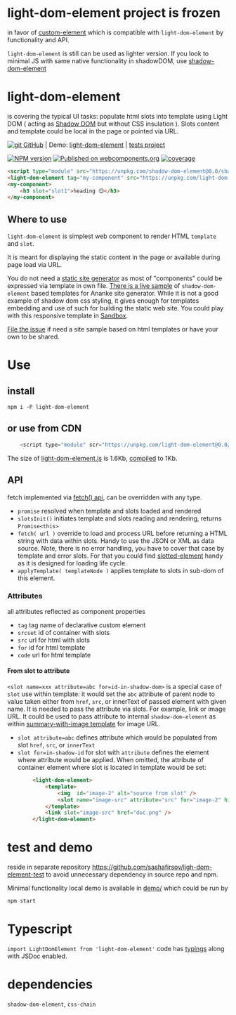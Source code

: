 
# light-dom-element project is frozen 
in favor of [custom-element](https://github.com/EPA-WG/custom-element) which is compatible with `light-dom-element` by functionality and API. 

`light-dom-element` is still can be used as lighter version. If you look to minimal JS with same native functionality in shadowDOM,
use [shadow-dom-element](https://github.com/sashafirsov/shadow-dom-element)

# light-dom-element

is covering the typical UI tasks:
populate html slots into template using Light DOM ( acting as 
[Shadow DOM](https://developer.mozilla.org/en-US/docs/Web/Web_Components/Using_shadow_DOM) 
but without CSS insulation ).
Slots content and template could be local in the page or pointed via URL.

[![git](https://cdnjs.cloudflare.com/ajax/libs/octicons/8.5.0/svg/mark-github.svg) GitHub](https://github.com/sashafirsov/light-dom-element)
| Demo: [light-dom-element](https://unpkg.com/light-dom-element@0.0.9/index.html)
| [tests project](https://github.com/sashafirsov/light-dom-element-test)

[![NPM version][npm-image]][npm-url]
[![Published on webcomponents.org](https://img.shields.io/badge/webcomponents.org-published-blue.svg)](https://www.webcomponents.org/element/light-dom-element)
[![coverage][coverage-image]][coverage-url]

```html
<script type="module" src="https://unpkg.com/shadow-dom-element@0.0/shadow-dom-element.js"></script>
<light-dom-element tag="my-component" src="https://unpkg.com/light-dom-element-test@0.0/test/template.html"></light-dom-element>
<my-component>
    <h3 slot="slot1">heading 😌</h3>
</my-component>
```

## Where to use
`light-dom-element` is simplest web component to render HTML `template` and `slot`. 

It is meant for displaying the static content in the page or available during page load via URL. 

You do not need a [static site generator](https://www.cloudflare.com/learning/performance/static-site-generator/)
as most of "components" could be expressed via template in own file.
[There is a live sample](https://unpkg.com/light-dom-element@0.0.9/demo/ananke/content/en/index.html) 
of `shadow-dom-element` based templates for Ananke site generator. 
While it is not a good example of shadow dom css styling, 
it gives enough for templates embedding and use of such for building the static web site. You could play  with this 
responsive template in [Sandbox][sandbox-url].   

[File the issue](https://github.com/sashafirsov/light-dom-element/issues) 
if need a site sample based on html templates or have your own to be shared. 


# Use
## install
    npm i -P light-dom-element
## or use from CDN
```js
    <script type="module" scr="https://unpkg.com/light-dom-element@0.0/light-dom-element.js"></script>
```
The size of [light-dom-element.js](https://unpkg.com/light-dom-element@0.0/light-dom-element.js) 
is 1.6Kb, [compiled](https://unpkg.com/light-dom-element-test@0.0/dist/src/light-dom-element.js) to 1Kb. 
 

## API
fetch implemented via [fetch() api](https://developer.mozilla.org/en-US/docs/Web/API/Fetch_API), can be overridden with 
any type.

* `promise` resolved when template and slots loaded and rendered
* `slotsInit()` initiates template and slots reading and rendering, returns `Promise<this>`
* `fetch( url )` override to load and process URL before returning a HTML string with data within slots.
Handy to use the JSON or XML as data source. Note, there is no error handling, you have to cover that case by template
and error slots. For that you could find [slotted-element](https://github.com/sashafirsov/slotted-element) handy as it 
is designed for loading life cycle.
* `applyTemplate( templateNode )` applies template to slots in sub-dom of this element. 

### Attributes
all attributes reflected as component properties
* `tag` tag name of declarative custom element
* `srcset` id of container with slots
* `src` url for html with slots
* `for` id for html template
* `code` url for html template

#### From slot to attribute
`<slot name=xxx attribute=abc for=id-in-shadow-dom>` is a special case of `slot` use within template: it would set the `abc` attribute of 
parent node to value taken either from `href`, `src`, or innerText of passed element with given name. 
It is needed to pass the attribute via slots. For example, link or image URL. It could be used to pass attribute to internal 
`shadow-dom-element` as within 
[summary-with-image template](https://github.com/sashafirsov/shadow-dom-element/blob/324d7de33464368c312e0bc6a9d8becc9b4dabf3/demo/ananke/content/en/index.html#L42)
for image URL.

* `slot attribute=abc` defines attribute which would be populated from slot `href`, `src`, or `innerText`
* `slot for=in-shadow-id` for slot with `attribute` defines the element where attribute would be applied. When omitted,
the attribute of container element where slot is located in template would be set:
```html
        <light-dom-element>
            <template>
                <img  id="image-2" alt="source from slot" />
                <slot name="image-src" attribute="src" for="image-2" hidden></slot>
            </template>
            <link slot="image-src" href="doc.png" />
        </light-dom-element>
```

# test and demo
reside in separate repository https://github.com/sashafirsov/ligh-dom-element-test to avoid unnecessary dependency in 
source repo and npm. 

Minimal functionality local demo is available in [demo/](demo/index.html) which could be run by
```bash
npm start
```

# Typescript
`import LightDomElement from 'light-dom-element'` code has [typings](light-dom-element.d.ts) along with JSDoc enabled. 

# dependencies
`shadow-dom-element`, `css-chain`

[npm-image]:      https://img.shields.io/npm/v/light-dom-element.svg
[npm-url]:        https://npmjs.org/package/light-dom-element
[coverage-image]: https://unpkg.com/light-dom-element-test@0.0.9/coverage/coverage.svg
[coverage-url]:   https://unpkg.com/light-dom-element-test@0.0.9/coverage/lcov-report/index.html
[sandbox-url]:    https://stackblitz.com/github/sashafirsov/light-dom-element
